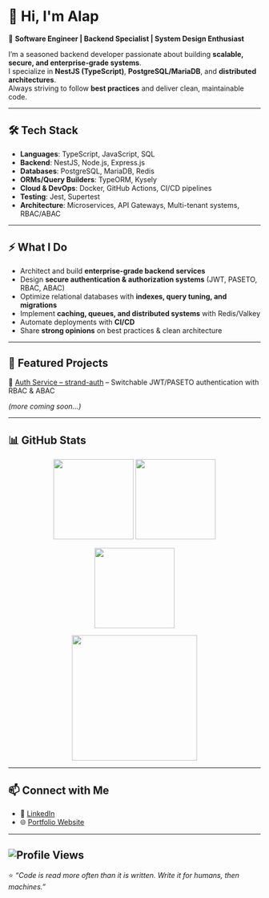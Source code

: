 # 👋 Hi, I'm Alap  

🚀 **Software Engineer | Backend Specialist | System Design Enthusiast**  

I’m a seasoned backend developer passionate about building **scalable, secure, and enterprise-grade systems**.  
I specialize in **NestJS (TypeScript)**, **PostgreSQL/MariaDB**, and **distributed architectures**.  
Always striving to follow **best practices** and deliver clean, maintainable code.  

---

## 🛠️ Tech Stack

- **Languages**: TypeScript, JavaScript, SQL  
- **Backend**: NestJS, Node.js, Express.js  
- **Databases**: PostgreSQL, MariaDB, Redis  
- **ORMs/Query Builders**: TypeORM, Kysely  
- **Cloud & DevOps**: Docker, GitHub Actions, CI/CD pipelines  
- **Testing**: Jest, Supertest  
- **Architecture**: Microservices, API Gateways, Multi-tenant systems, RBAC/ABAC  

---

## ⚡ What I Do
- Architect and build **enterprise-grade backend services**  
- Design **secure authentication & authorization systems** (JWT, PASETO, RBAC, ABAC)  
- Optimize relational databases with **indexes, query tuning, and migrations**  
- Implement **caching, queues, and distributed systems** with Redis/Valkey  
- Automate deployments with **CI/CD**  
- Share **strong opinions** on best practices & clean architecture  

---

## 📂 Featured Projects
 🔹 [Auth Service – strand-auth](https://github.com/alap-parate/strand-auth) – Switchable JWT/PASETO authentication with RBAC & ABAC

*(more coming soon...)*  

---

## 📊 GitHub Stats  

<p align="center">
  <img src="https://github-readme-stats.vercel.app/api?username=alap-parate&show_icons=true&theme=tokyonight" height="160"/>
  <img src="https://github-readme-stats.vercel.app/api/top-langs/?username=alap-parate&layout=compact&theme=tokyonight" height="160"/>
</p>

<p align="center">
  <img src="https://github-readme-streak-stats.herokuapp.com/?user=alap-parate&theme=tokyonight" height="160"/>
</p>

<p align="center">
  <img src="https://github-readme-activity-graph.vercel.app/graph?username=alap-parate&theme=react-dark" height="250"/>
</p>

---

## 📫 Connect with Me
- 💼 [LinkedIn](https://www.linkedin.com/in/alapparate)  
- 🌐 [Portfolio Website](https://parate.tech)  

---
  ![Profile Views](https://komarev.com/ghpvc/?username=alap-parate&color=0db7ed&style=for-the-badge)
---

⭐️ _“Code is read more often than it is written. Write it for humans, then machines.”_  
